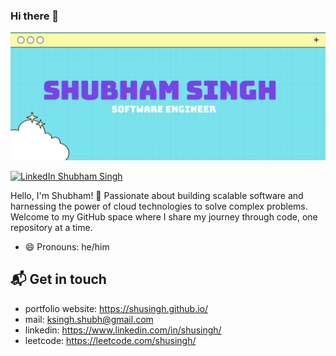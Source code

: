 ### Hi there 👋

![hero image](hero.png)

[![LinkedIn Shubham Singh](https://img.shields.io/badge/shusingh-linkedin-yellow?style=for-the-badge)](https://www.linkedin.com/in/shusingh/)

Hello, I'm Shubham! 👋 Passionate about building scalable software and harnessing the power of cloud technologies to solve complex problems. Welcome to my GitHub space where I share my journey through code, one repository at a time.


- 😄 Pronouns: he/him

## 📬 Get in touch

- portfolio website: https://shusingh.github.io/
- mail: ksingh.shubh@gmail.com
- linkedin: https://www.linkedin.com/in/shusingh/
- leetcode: https://leetcode.com/shusingh/
